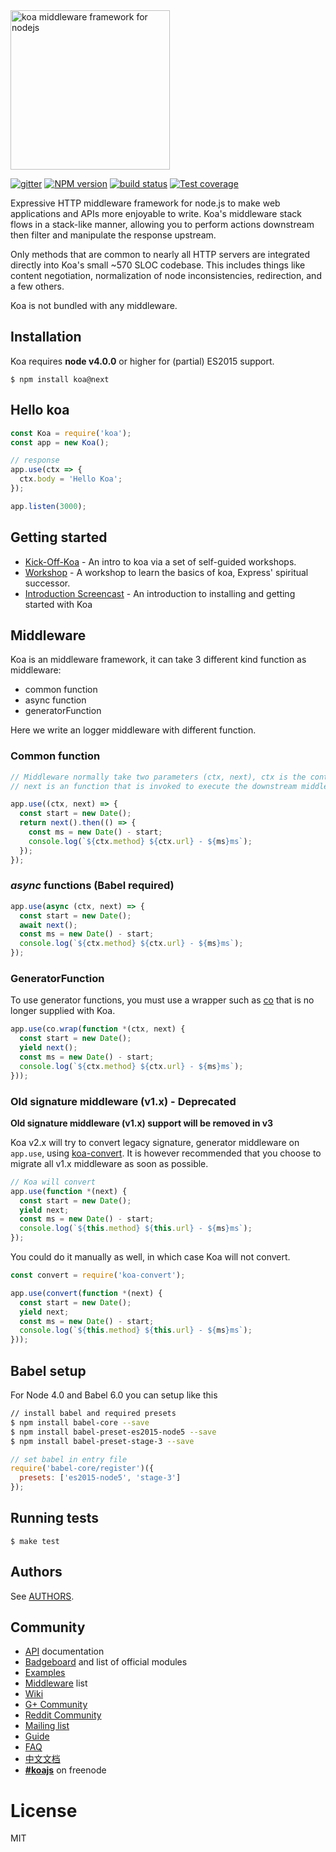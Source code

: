 <img src="https://dl.dropboxusercontent.com/u/6396913/koa/logo.png" alt="koa middleware framework for nodejs" width="255px" />

  [![gitter][gitter-image]][gitter-url]
  [![NPM version][npm-image]][npm-url]
  [![build status][travis-image]][travis-url]
  [![Test coverage][coveralls-image]][coveralls-url]

  Expressive HTTP middleware framework for node.js to make web applications and APIs more enjoyable to write. Koa's middleware stack flows in a stack-like manner, allowing you to perform actions downstream then filter and manipulate the response upstream.

  Only methods that are common to nearly all HTTP servers are integrated directly into Koa's small ~570 SLOC codebase. This
  includes things like content negotiation, normalization of node inconsistencies, redirection, and a few others.

  Koa is not bundled with any middleware.

## Installation
Koa requires __node v4.0.0__ or higher for (partial) ES2015 support.

```
$ npm install koa@next
```

## Hello koa

```js
const Koa = require('koa');
const app = new Koa();

// response
app.use(ctx => {
  ctx.body = 'Hello Koa';
});

app.listen(3000);
```

## Getting started

 - [Kick-Off-Koa](https://github.com/koajs/kick-off-koa) - An intro to koa via a set of self-guided workshops.
 - [Workshop](https://github.com/koajs/workshop) - A workshop to learn the basics of koa, Express' spiritual successor.
 - [Introduction Screencast](http://knowthen.com/episode-3-koajs-quickstart-guide/) - An introduction to installing and getting started with Koa


## Middleware
Koa is an middleware framework, it can take 3 different kind function as middleware:

  * common function
  * async function
  * generatorFunction

Here we write an logger middleware with different function.

### Common function

```js
// Middleware normally take two parameters (ctx, next), ctx is the context for one request,
// next is an function that is invoked to execute the downstream middleware. It returns a Promise with a then function for running code after completion.

app.use((ctx, next) => {
  const start = new Date();
  return next().then(() => {
    const ms = new Date() - start;
    console.log(`${ctx.method} ${ctx.url} - ${ms}ms`);
  });
});
```

### ___async___ functions (Babel required)

```js
app.use(async (ctx, next) => {
  const start = new Date();
  await next();
  const ms = new Date() - start;
  console.log(`${ctx.method} ${ctx.url} - ${ms}ms`);
});
```

### GeneratorFunction

To use generator functions, you must use a wrapper such as [co](https://github.com/tj/co) that is no longer supplied with Koa.

```js
app.use(co.wrap(function *(ctx, next) {
  const start = new Date();
  yield next();
  const ms = new Date() - start;
  console.log(`${ctx.method} ${ctx.url} - ${ms}ms`);
}));
```

### Old signature middleware (v1.x) - Deprecated

**Old signature middleware (v1.x) support will be removed in v3**

Koa v2.x will try to convert legacy signature, generator middleware on `app.use`, using [koa-convert](https://github.com/koajs/convert).
It is however recommended that you choose to migrate all v1.x middleware as soon as possible.

```js
// Koa will convert
app.use(function *(next) {
  const start = new Date();
  yield next;
  const ms = new Date() - start;
  console.log(`${this.method} ${this.url} - ${ms}ms`);
});
```

You could do it manually as well, in which case Koa will not convert.

```js
const convert = require('koa-convert');

app.use(convert(function *(next) {
  const start = new Date();
  yield next;
  const ms = new Date() - start;
  console.log(`${this.method} ${this.url} - ${ms}ms`);
}));
```

## Babel setup
For Node 4.0 and Babel 6.0 you can setup like this

```bash
// install babel and required presets
$ npm install babel-core --save
$ npm install babel-preset-es2015-node5 --save
$ npm install babel-preset-stage-3 --save
```

```js
// set babel in entry file
require('babel-core/register')({
  presets: ['es2015-node5', 'stage-3']
});
```


## Running tests

```
$ make test
```

## Authors

See [AUTHORS](AUTHORS).

## Community

 - [API](docs/api/index.md) documentation
 - [Badgeboard](https://koajs.github.io/badgeboard) and list of official modules
 - [Examples](https://github.com/koajs/examples)
 - [Middleware](https://github.com/koajs/koa/wiki) list
 - [Wiki](https://github.com/koajs/koa/wiki)
 - [G+ Community](https://plus.google.com/communities/101845768320796750641)
 - [Reddit Community](https://www.reddit.com/r/koajs)
 - [Mailing list](https://groups.google.com/forum/#!forum/koajs)
 - [Guide](docs/guide.md)
 - [FAQ](docs/faq.md)
 - [中文文档](https://github.com/guo-yu/koa-guide)
 - __[#koajs]__ on freenode


# License

  MIT

[npm-image]: https://img.shields.io/npm/v/koa.svg?style=flat-square
[npm-url]: https://www.npmjs.com/package/koa
[travis-image]: https://img.shields.io/travis/koajs/koa/master.svg?style=flat-square
[travis-url]: https://travis-ci.org/koajs/koa
[coveralls-image]: https://codecov.io/github/koajs/koa/coverage.svg?branch=master
[coveralls-url]: https://codecov.io/github/koajs/koa?branch=master
[gitter-image]: https://badges.gitter.im/Join%20Chat.svg
[gitter-url]: https://gitter.im/koajs/koa?utm_source=badge&utm_medium=badge&utm_campaign=pr-badge&utm_content=badge
[#koajs]: https://webchat.freenode.net/?channels=#koajs
